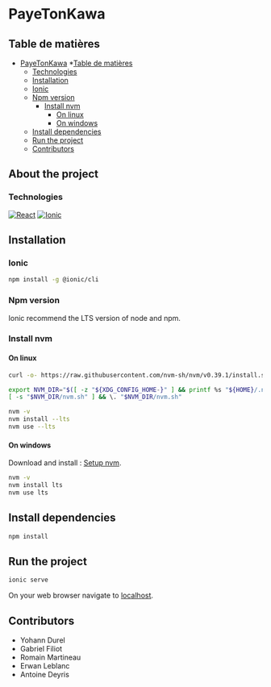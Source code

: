 # PayeTonKawa

## Table de matières

* [PayeTonKawa](#payetonkawa)
  *[Table de matières](#table-de-matières)
  * [Technologies](#technologies)
  * [Installation](#installation)
  * [Ionic](#ionic)
  * [Npm version](#npm-version)
    * [Install nvm](#install-nvm)
      * [On linux](#on-linux)
      * [On windows](#on-windows)
  * [Install dependencies](#install-dependencies)
  * [Run the project](#run-the-project)
  * [Contributors](#contributors)

## About the project

### Technologies
[![React][React.js]][React-url]
[![Ionic][Ionic]][Ionic-url]

## Installation

### Ionic

```sh
npm install -g @ionic/cli
```
### Npm version

Ionic recommend the LTS version of node and npm.

### Install nvm

#### On linux
 ```sh
curl -o- https://raw.githubusercontent.com/nvm-sh/nvm/v0.39.1/install.sh | bash
```
```sh
export NVM_DIR="$([ -z "${XDG_CONFIG_HOME-}" ] && printf %s "${HOME}/.nvm" || printf %s "${XDG_CONFIG_HOME}/nvm")"
[ -s "$NVM_DIR/nvm.sh" ] && \. "$NVM_DIR/nvm.sh"
```
```sh
nvm -v
nvm install --lts
nvm use --lts
```

#### On windows

Download and install :
[Setup nvm](https://github.com/coreybutler/nvm-windows/releases/download/1.1.10/nvm-setup.exe).


```sh
nvm -v
nvm install lts
nvm use lts
```
## Install dependencies

```sh
npm install
```
## Run the project

```sh
ionic serve
```

On your web browser navigate to [localhost](http://localhost:8100/).

## Contributors

* Yohann Durel
* Gabriel Filiot
* Romain Martineau
* Erwan Leblanc
* Antoine Deyris


[React.js]: https://img.shields.io/badge/React-20232A?style=for-the-badge&logo=react&logoColor=61DAFB
[React-url]: https://reactjs.org/
[Ionic]: https://img.shields.io/badge/Ionic-%233880FF.svg?style=for-the-badge&logo=Ionic&logoColor=white
[Ionic-url]: https://ionicframework.com/
